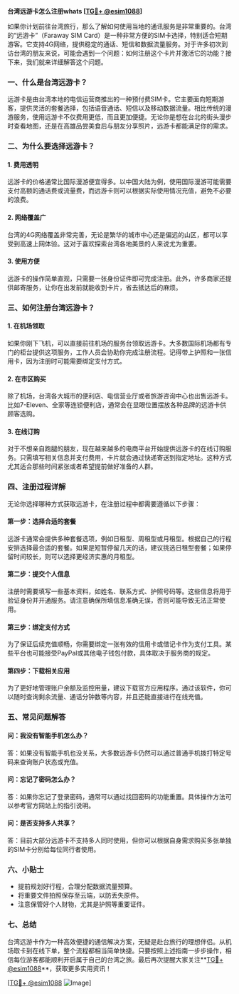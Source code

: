**台湾远游卡怎么注册whats [[TG💪+ @esim1088](https://t.me/s/esim1088)]**

如果你计划前往台湾旅行，那么了解如何使用当地的通讯服务是非常重要的。台湾的“远游卡”（Faraway SIM Card）是一种非常方便的SIM卡选择，特别适合短期游客。它支持4G网络，提供稳定的通话、短信和数据流量服务。对于许多初次到访台湾的朋友来说，可能会遇到一个问题：如何注册这个卡片并激活它的功能？接下来，我们就来详细解答这个问题。

### **一、什么是台湾远游卡？**

远游卡是由台湾本地的电信运营商推出的一种预付费SIM卡。它主要面向短期游客，提供灵活的套餐选择，包括语音通话、短信以及移动数据流量。相比传统的漫游服务，使用远游卡不仅费用更低，而且更加便捷。无论你是想在台北的街头漫步时查看地图，还是在高雄品尝美食后与朋友分享照片，远游卡都能满足你的需求。

### **二、为什么要选择远游卡？**

#### **1. 费用透明**
远游卡的价格通常比国际漫游便宜得多。以中国大陆为例，使用国际漫游可能需要支付高额的通话费或流量费，而远游卡则可以根据实际使用情况充值，避免不必要的浪费。

#### **2. 网络覆盖广**
台湾的4G网络覆盖非常完善，无论是繁华的城市中心还是偏远的山区，都可以享受到高速上网体验。这对于喜欢探索台湾各地美景的人来说尤为重要。

#### **3. 使用方便**
远游卡的操作简单直观，只需要一张身份证件即可完成注册。此外，许多商家还提供邮寄服务，让你在出发前就能收到卡片，省去抵达后的麻烦。

### **三、如何注册台湾远游卡？**

#### **1. 在机场领取**
如果你刚下飞机，可以直接前往机场的服务台领取远游卡。大多数国际机场都有专门的柜台提供这项服务，工作人员会协助你完成注册流程。记得带上护照和一张信用卡，因为注册时可能需要绑定支付方式。

#### **2. 在市区购买**
除了机场，台湾各大城市的便利店、电信营业厅或者旅游咨询中心也出售远游卡。比如7-Eleven、全家等连锁便利店，通常会在显眼位置摆放各种品牌的远游卡供顾客选购。

#### **3. 在线订购**
对于不想亲自跑腿的朋友，现在越来越多的电商平台开始提供远游卡的在线订购服务。只需填写相关信息并支付费用，卡片就会通过快递寄送到指定地址。这种方式尤其适合那些时间紧张或者希望提前做好准备的人群。

### **四、注册过程详解**

无论你选择哪种方式获取远游卡，在注册过程中都需要遵循以下步骤：

#### **第一步：选择合适的套餐**
远游卡通常会提供多种套餐选项，例如日租型、周租型或月租型。根据自己的行程安排选择最合适的套餐。如果是短暂停留几天的话，建议挑选日租型套餐；如果停留时间较长，则可以选择更经济实惠的月租型。

#### **第二步：提交个人信息**
注册时需要填写一些基本资料，如姓名、联系方式、护照号码等。这些信息将用于验证身份并开通服务。请注意确保所填信息准确无误，否则可能导致无法正常使用。

#### **第三步：绑定支付方式**
为了保证后续充值顺畅，你需要绑定一张有效的信用卡或借记卡作为支付工具。某些平台也可能接受PayPal或其他电子钱包付款，具体取决于服务商的规定。

#### **第四步：下载相关应用**
为了更好地管理账户余额及监控用量，建议下载官方应用程序。通过该软件，你可以随时查询剩余流量、通话分钟数等内容，并且还能直接进行在线充值。

### **五、常见问题解答**

#### **问：我没有智能手机怎么办？**
答：如果没有智能手机也没关系，大多数远游卡仍然可以通过普通手机拨打特定号码来查询账户状态或充值。

#### **问：忘记了密码怎么办？**
答：如果你忘记了登录密码，通常可以通过找回密码的功能重置。具体操作方法可以参考官方网站上的指引说明。

#### **问：是否支持多人共享？**
答：目前大部分远游卡不支持多人同时使用，但你可以根据自身需求购买多张单独的SIM卡分别给每位同行者使用。

### **六、小贴士**

- 提前规划好行程，合理分配数据流量预算。
- 将重要文件拍照保存至云端，以防丢失原件。
- 注意保管好个人财物，尤其是护照等重要证件。

### **七、总结**

台湾远游卡作为一种高效便捷的通信解决方案，无疑是赴台旅行的理想伴侣。从机场取卡到在线下单，整个流程都相当简单快捷。只要按照上述指南一步步操作，相信每位游客都能顺利开启属于自己的台湾之旅。最后再次提醒大家关注**[TG💪+ @esim1088](https://t.me/s/esim1088)**，获取更多实用资讯！

[[TG💪+ @esim1088](https://t.me/s/esim1088) ![Image](https://i.postimg.cc/4NQfJmqS/Snipaste-2025-05-13-00-14-12.png)]